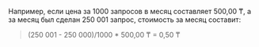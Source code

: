 Например, если цена за 1000 запросов в месяц составляет 500,00 ₸, а за месяц был сделан 250&nbsp;001 запрос, стоимость за месяц составит:

> (250&nbsp;001 - 250&nbsp;000)/1000 * 500,00&nbsp;₸ = 0,50&nbsp;₸